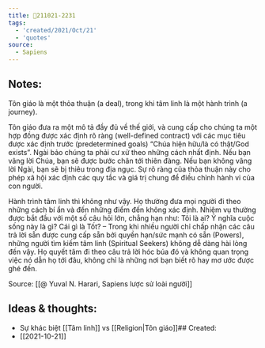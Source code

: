 ```yaml
---
title: 💬211021-2231
tags:
  - 'created/2021/Oct/21'
  - 'quotes'
source:
  - Sapiens
---
```


## Notes:
Tôn giáo là một thỏa thuận (a deal), trong khi tâm linh là một hành trình (a journey). 

Tôn giáo đưa ra một mô tả đầy đủ về thế giới, và cung cấp cho chúng ta một hợp đồng được xác định rõ ràng (well-defined contract) với các mục tiêu được xác định trước (predetermined goals) “Chúa hiện hữu/là có thật/God exists”. Ngài bảo chúng ta phải cư xử theo những cách nhất định. Nếu bạn vâng lời Chúa, bạn sẽ được bước chân tới thiên đàng. Nếu bạn không vâng lời Ngài, bạn sẽ bị thiêu trong địa ngục. Sự rõ ràng của thỏa thuận này cho phép xã hội xác định các quy tắc và giá trị chung để điều chỉnh hành vi của con người.  

Hành trình tâm linh thì không như vậy. Họ thường đưa mọi người đi theo những cách bí ẩn và đến những điểm đến không xác định. Nhiệm vụ thường được bắt đầu với một số câu hỏi lớn, chẳng hạn như: Tôi là ai? Ý nghĩa cuộc sống này là gì? Cái gì là Tốt? – Trong khi nhiều người chỉ chấp nhận các câu trả lời sẵn được cung cấp sẵn bởi quyền hạn/sức mạnh có sẵn (Powers), những người tìm kiếm tâm linh (Spiritual Seekers) không dễ dàng hài lòng đến vậy. Họ quyết tâm đi theo câu trả lời hóc búa đó và không quan trọng việc nó dẫn họ tới đâu, không chỉ là những nơi bạn biết rõ hay mơ ước được ghé đến.

Source: [[@ Yuval N. Harari, Sapiens lược sử loài người]]

## Ideas & thoughts:
- Sự khác biệt [[Tâm linh]] vs [[Religion|Tôn giáo]]## Created:
- [[2021-10-21]]

